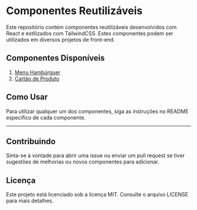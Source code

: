 # Componentes Reutilizáveis

Este repositório contém componentes reutilizáveis desenvolvidos com React e estilizados com TailwindCSS. Estes componentes podem ser utilizados em diversos projetos de front-end.

## Componentes Disponíveis

1. [Menu Hambúrguer](./hamburger-menu/README.md)
2. [Cartão de Produto](./product-card/README.md)

## Como Usar

Para utilizar qualquer um dos componentes, siga as instruções no README específico de cada componente.

---

## Contribuindo

Sinta-se à vontade para abrir uma issue ou enviar um pull request se tiver sugestões de melhorias ou novos componentes para adicionar.

## Licença

Este projeto está licenciado sob a licença MIT. Consulte o arquivo LICENSE para mais detalhes.
